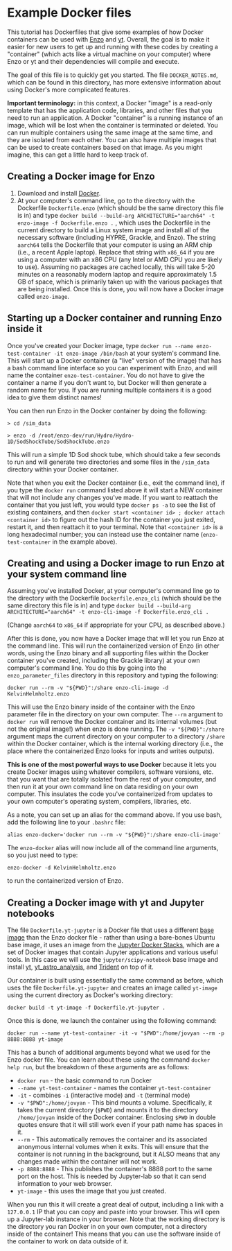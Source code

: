 # Example Docker files

This tutorial has Dockerfiles that give some examples of how Docker containers
can be used with [Enzo](https://enzo-project.org/) and [yt](https://yt-project.org/).
Overall, the goal is to make it easier for new users to get up and running with these
codes by creating a "container" (which acts like a virtual machine on your computer)
where Enzo or yt and their dependencies will compile and execute.

The goal of this file is to quickly get you started.  The file
`DOCKER_NOTES.md`, which can be found in this directory, has more
extensive information about using Docker's more complicated features.

**Important terminology:** in this context, a Docker "image" is a read-only template that
has the application code, libraries, and other files that you need to run an application.
A Docker "container" is a running instance of an image, which will be lost when
the container is terminated or deleted. You can run multiple containers using the same
image at the same time, and they are isolated from each other.  You
can also have multiple images that can be used to create containers
based on that image.  As you might imagine, this can get a little hard to keep track of.

## Creating a Docker image for Enzo

1. Download and install [Docker](https://docs.docker.com/get-docker/).
2. At your computer's command line, go to the directory with the
   Dockerfile `Dockerfile.enzo` (which should be the same directory this file is in)
   and type `docker build --build-arg ARCHITECTURE="aarch64" -t enzo-image -f Dockerfile.enzo .` ,
   which uses the Dockerfile in the current directory to build a Linux
   system image and install all of the necessary software (including
   HYPRE, Grackle, and Enzo).  The string `aarch64` tells the Dockerfile that
   your computer is using an ARM chip (i.e., a recent Apple laptop).  Replace that
   string with `x86_64` if you are using a computer with an x86 CPU (any Intel or AMD
   CPU you are likely to use).  Assuming no packages are cached
   locally, this will take 5-20 minutes on a reasonably modern laptop
   and require approximately 1.5 GB of space, which is primarily taken
   up with the various packages that are being installed.  Once this
   is done, you will now have a Docker image called
   `enzo-image`.

## Starting up a Docker container and running Enzo inside it

Once you've created your Docker image, type
`docker run --name enzo-test-container -it enzo-image /bin/bash`
at your system's command line.  This will start up a Docker container
(a "live" version of the image) that has a bash command line interface so you can experiment with Enzo,
and will name the container `enzo-test-container`. You do not have to
give the container a name if you don't want to, but Docker will then
generate a random name for you. If you are running multiple containers it is a good idea to give them distinct names!

You can then run Enzo in the Docker container by doing the following:

```
> cd /sim_data

> enzo -d /root/enzo-dev/run/Hydro/Hydro-1D/SodShockTube/SodShockTube.enzo
```

This will run a simple 1D Sod shock tube, which should take a few
seconds to run and will generate two directories and some files in
the `/sim_data` directory within your Docker container.

Note that when you exit the Docker container (i.e., exit the command
line), if you type the `docker run` command listed above it will start
a NEW container that will not include any changes you've made.  If you
want to reattach the container that you just left, you would type
`docker ps -a` to see the list of existing containers, and then
`docker start <container id> ; docker attach <container id>` to figure
out the hash ID for the container you just exited, restart it, and
then reattach it to your terminal.  Note that `<container id>` is a
long hexadecimal number; you can instead use the container name
(`enzo-test-container` in the example above).

## Creating and using a Docker image to run Enzo at your system command line

Assuming you've installed Docker, at your computer's command line go to
the directory with the Dockerfile `Dockerfile.enzo_cli` (which should be
the same directory this file is in) and type
`docker build --build-arg ARCHITECTURE="aarch64" -t enzo-cli-image -f Dockerfile.enzo_cli .`

(Change `aarch64` to `x86_64` if appropriate for your CPU, as described above.)

After this is done, you now have a Docker image that will let you run Enzo at
the command line.  This will run the containerized version of Enzo (in other words,
using the Enzo binary and all supporting files within the Docker container you've
created, including the Grackle library) at your own computer's command line.
You do this by going into the `enzo_parameter_files` directory in this repository
and typing the following:

```
docker run --rm -v "${PWD}":/share enzo-cli-image -d KelvinHelmholtz.enzo
```

This will use the Enzo binary inside of the container with the Enzo parameter
file in the directory on your own computer.  The `--rm` argument to `docker run`
will remove the Docker container and its internal volumes (but not the original
image!) when enzo is done running.  The `-v "${PWD}":/share` argument maps the
current directory on your computer to a directory `/share` within the Docker
container, which is the internal working directory (i.e., the place where the
containerized Enzo looks for inputs and writes outputs).

**This is one of the most powerful ways to use Docker** because it lets you create
Docker images using whatever compilers, software versions, etc. that you want
that are totally isolated from the rest of your computer, and then run it at your
own command line on data residing on your own computer.  This insulates the code
you've containerized from updates to your own computer's operating system,
compilers, libraries, etc.

As a note, you can set up an alias for the command above.  If you use bash, add
the following line to your `.bashrc` file:

```
alias enzo-docker='docker run --rm -v "${PWD}":/share enzo-cli-image'
```

The `enzo-docker` alias will now include all of the command line arguments, so
you just need to type:

```
enzo-docker -d KelvinHelmholtz.enzo
```

to run the containerized version of Enzo.


## Creating a Docker image with yt and Jupyter notebooks

The file `Dockerfile.yt-jupyter` is a Docker file that uses a different [base
image](https://docs.docker.com/build/building/base-images/) than the Enzo docker
file - rather than using a bare-bones Ubuntu base image, it
uses an image from the [Jupyter Docker Stacks](https://jupyter-docker-stacks.readthedocs.io/),
which are a set of Docker images that contain Jupyter applications and various
useful tools.  In this case we will use the `jupyter/scipy-notebook` base image
and install [yt](https://yt-project.org/), [yt\_astro\_analysis](https://yt-astro-analysis.readthedocs.io/en/latest/), and [Trident](https://trident-project.org/)
on top of it.

Our container is built using essentially the same command as before, which uses the
file `Dockerfile.yt-jupyter` and creates an image called `yt-image` using the
current directory as Docker's working directory:


```
docker build -t yt-image -f Dockerfile.yt-jupyter .
```

Once this is done, we launch the container using the following command:

```
docker run --name yt-test-container -it -v "$PWD":/home/jovyan --rm -p 8888:8888 yt-image
```

This has a bunch of additional arguments beyond what we used for the Enzo docker file.
You can learn about these using the command `docker help run`, but the breakdown of
these arguments are as follows:

* `docker run` - the basic command to run Docker
* `--name yt-test-container` - names the container `yt-test-container`
* `-it` - combines `-i` (interactive mode) and `-t` (terminal mode)
* `-v "$PWD":/home/jovyan` - This bind mounts a volume.  Specifically, it takes the current directory (`$PWD`) and mounts it to the directory `/home/jovyan` inside of the Docker container.  Enclosing `$PWD` in double quotes ensure that it will still work even if your path name has spaces in it.
* `--rm` - This automatically removes the container and its associated anonymous internal volumes when it exits.  This will ensure that the container is not running in the background, but it ALSO means that any changes made within the container will not work.
* `-p 8888:8888` - This publishes the container's 8888 port to the same port on the host.  This is needed by Jupyter-lab so that it can send information to your web browser.
* `yt-image` - this uses the image that you just created.

When you run this it will create a great deal of output, including a link with
a `127.0.0.1` IP that you can copy and paste into your browser.  This will open
up a Jupyter-lab instance in your browser.  Note that the working directory is
the directory you ran Docker in on your own computer, not a directory inside of the container!  This
means that you can use the software inside of the container to work on data
outside of it.


